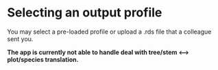 # Selecting an output profile

You may select a pre-loaded profile or upload a .rds file that a colleague sent you.

**The app is currently not able to handle deal with tree/stem <--> plot/species translation.**


